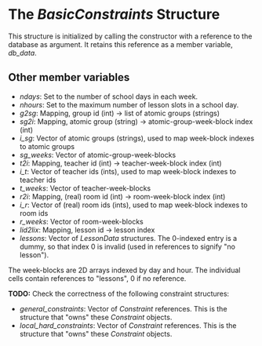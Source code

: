 # The *BasicConstraints* Structure

This structure is initialized by calling the constructor with a reference to the database as argument. It retains this reference as a member variable, *db_data*.

## Other member variables

 - *ndays*: Set to the number of school days in each week.
 - *nhours*: Set to the maximum number of lesson slots in a school day.
 - *g2sg*: Mapping, group id (int) -> list of atomic groups (strings)
 - *sg2i*: Mapping, atomic group (string) -> atomic-group-week-block index (int)
 - *i_sg*: Vector of atomic groups (strings), used to map week-block indexes to atomic groups
 - *sg_weeks*: Vector of atomic-group-week-blocks
 - *t2i*: Mapping, teacher id (int) -> teacher-week-block index (int)
 - *i_t*: Vector of teacher ids (ints), used to map week-block indexes to teacher ids
 - *t_weeks*: Vector of teacher-week-blocks
 - *r2i*: Mapping, (real) room id (int) -> room-week-block index (int)
 - *i_r*: Vector of (real) room ids (ints), used to map week-block indexes to room ids
 - *r_weeks*: Vector of room-week-blocks
 - *lid2lix*: Mapping, lesson id -> lesson index
 - *lessons*: Vector of *LessonData* structures. The 0-indexed entry is a dummy, so that index 0 is invalid (used in references to signify "no lesson").

The week-blocks are 2D arrays indexed by day and hour. The individual cells contain references to "lessons", 0 if no reference. 

**TODO:** Check the correctness of the following constraint structures:
 - *general_constraints*: Vector of *Constraint* references. This is the structure that "owns" these *Constraint* objects.
 - *local_hard_constraints*: Vector of *Constraint* references. This is the structure that "owns" these *Constraint* objects.
    
